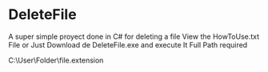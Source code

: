 # DeleteFile
A super simple proyect done in C# for deleting a file
View the HowToUse.txt File or Just Download de DeleteFile.exe and execute It 
Full Path required 

C:\\User\Folder\file.extension
